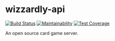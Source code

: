 # wizzardly-api

[![Build Status](https://semaphoreci.com/api/v1/wizzardly/wizzardly-api/branches/master/badge.svg)](https://semaphoreci.com/wizzardly/wizzardly-api)
[![Maintainability](https://api.codeclimate.com/v1/badges/3817b057abd79f487c3d/maintainability)](https://codeclimate.com/github/wizzardly/wizzardly-api/maintainability)
[![Test Coverage](https://api.codeclimate.com/v1/badges/3817b057abd79f487c3d/test_coverage)](https://codeclimate.com/github/wizzardly/wizzardly-api/test_coverage)

An open source card game server.
